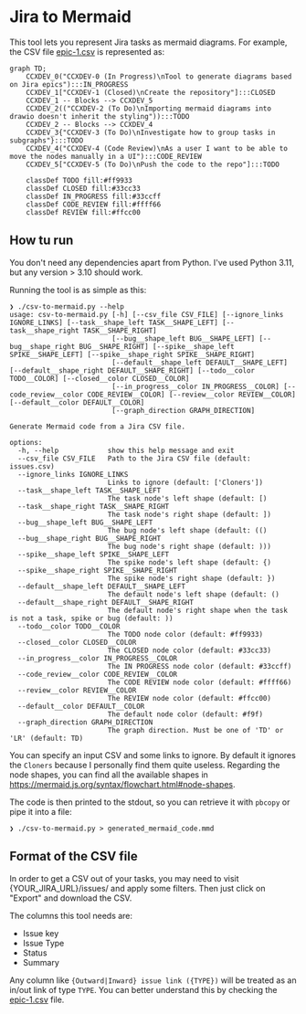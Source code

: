 # Jira to Mermaid

This tool lets you represent Jira tasks as mermaid diagrams. For example,
the CSV file [epic-1.csv](examples/epic-1.csv) is represented as:
```mermaid
graph TD;
	CCXDEV_0("CCXDEV-0 (In Progress)\nTool to generate diagrams based on Jira epics"):::IN_PROGRESS
	CCXDEV_1["CCXDEV-1 (Closed)\nCreate the repository"]:::CLOSED
	CCXDEV_1 -- Blocks --> CCXDEV_5
	CCXDEV_2(("CCXDEV-2 (To Do)\nImporting mermaid diagrams into drawio doesn't inherit the styling")):::TODO
	CCXDEV_2 -- Blocks --> CCXDEV_4
	CCXDEV_3{"CCXDEV-3 (To Do)\nInvestigate how to group tasks in subgraphs"}:::TODO
	CCXDEV_4("CCXDEV-4 (Code Review)\nAs a user I want to be able to move the nodes manually in a UI"):::CODE_REVIEW
	CCXDEV_5["CCXDEV-5 (To Do)\nPush the code to the repo"]:::TODO

    classDef TODO fill:#ff9933
    classDef CLOSED fill:#33cc33
    classDef IN_PROGRESS fill:#33ccff
    classDef CODE_REVIEW fill:#ffff66
    classDef REVIEW fill:#ffcc00

```

## How tu run

You don't need any dependencies apart from Python. I've used Python 3.11, but any version > 3.10 should work.

Running the tool is as simple as this:
```
❯ ./csv-to-mermaid.py --help
usage: csv-to-mermaid.py [-h] [--csv_file CSV_FILE] [--ignore_links IGNORE_LINKS] [--task__shape_left TASK__SHAPE_LEFT] [--task__shape_right TASK__SHAPE_RIGHT]
                         [--bug__shape_left BUG__SHAPE_LEFT] [--bug__shape_right BUG__SHAPE_RIGHT] [--spike__shape_left SPIKE__SHAPE_LEFT] [--spike__shape_right SPIKE__SHAPE_RIGHT]
                         [--default__shape_left DEFAULT__SHAPE_LEFT] [--default__shape_right DEFAULT__SHAPE_RIGHT] [--todo__color TODO__COLOR] [--closed__color CLOSED__COLOR]
                         [--in_progress__color IN_PROGRESS__COLOR] [--code_review__color CODE_REVIEW__COLOR] [--review__color REVIEW__COLOR] [--default__color DEFAULT__COLOR]
                         [--graph_direction GRAPH_DIRECTION]

Generate Mermaid code from a Jira CSV file.

options:
  -h, --help            show this help message and exit
  --csv_file CSV_FILE   Path to the Jira CSV file (default: issues.csv)
  --ignore_links IGNORE_LINKS
                        Links to ignore (default: ['Cloners'])
  --task__shape_left TASK__SHAPE_LEFT
                        The task node's left shape (default: [)
  --task__shape_right TASK__SHAPE_RIGHT
                        The task node's right shape (default: ])
  --bug__shape_left BUG__SHAPE_LEFT
                        The bug node's left shape (default: (()
  --bug__shape_right BUG__SHAPE_RIGHT
                        The bug node's right shape (default: )))
  --spike__shape_left SPIKE__SHAPE_LEFT
                        The spike node's left shape (default: {)
  --spike__shape_right SPIKE__SHAPE_RIGHT
                        The spike node's right shape (default: })
  --default__shape_left DEFAULT__SHAPE_LEFT
                        The default node's left shape (default: ()
  --default__shape_right DEFAULT__SHAPE_RIGHT
                        The default node's right shape when the task is not a task, spike or bug (default: ))
  --todo__color TODO__COLOR
                        The TODO node color (default: #ff9933)
  --closed__color CLOSED__COLOR
                        The CLOSED node color (default: #33cc33)
  --in_progress__color IN_PROGRESS__COLOR
                        The IN PROGRESS node color (default: #33ccff)
  --code_review__color CODE_REVIEW__COLOR
                        The CODE REVIEW node color (default: #ffff66)
  --review__color REVIEW__COLOR
                        The REVIEW node color (default: #ffcc00)
  --default__color DEFAULT__COLOR
                        The default node color (default: #f9f)
  --graph_direction GRAPH_DIRECTION
                        The graph direction. Must be one of 'TD' or 'LR' (default: TD)
```

You can specify an input CSV and some links to ignore. By default it ignores the
`Cloners`  because I personally find them quite useless. Regarding the node shapes,
you can find all the available shapes in https://mermaid.js.org/syntax/flowchart.html#node-shapes.

The code is then printed to the stdout, so you can retrieve it with `pbcopy` or
pipe it into a file:

```
❯ ./csv-to-mermaid.py > generated_mermaid_code.mmd
```

## Format of the CSV file

In order to get a CSV out of your tasks, you may need to visit {YOUR_JIRA_URL}/issues/
and apply some filters. Then just click on "Export" and download the CSV.

The columns this tool needs are:
- Issue key
- Issue Type
- Status
- Summary

Any column like `{Outward|Inward} issue link ({TYPE})` will be treated as an in/out
link of type `TYPE`. You can better understand this by checking the
[epic-1.csv](examples/epic-1.csv) file.
